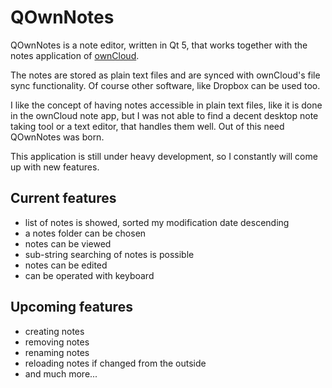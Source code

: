 # QOwnNotes
 
QOwnNotes is a note editor, written in Qt 5, that works together with the notes application of [ownCloud](http://owncloud.org/).

The notes are stored as plain text files and are synced with ownCloud's file sync functionality. Of course other software, like Dropbox can be used too.

I like the concept of having notes accessible in plain text files, like it is done in the ownCloud note app, but I was not able to find a decent desktop note taking tool or a text editor, that handles them well. Out of this need QOwnNotes was born.

This application is still under heavy development, so I constantly will come up with new features.

## Current features
- list of notes is showed, sorted my modification date descending
- a notes folder can be chosen
- notes can be viewed
- sub-string searching of notes is possible
- notes can be edited
- can be operated with keyboard

## Upcoming features
- creating notes
- removing notes
- renaming notes
- reloading notes if changed from the outside
- and much more...